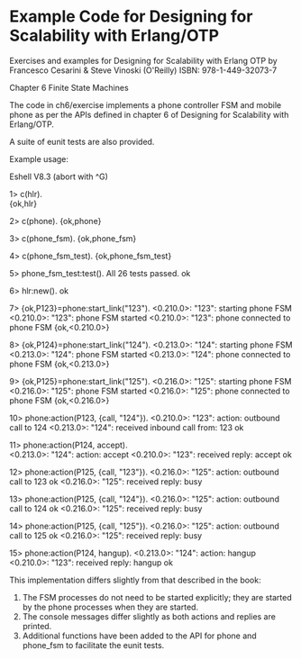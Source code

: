 # Example Code for Designing for Scalability with Erlang/OTP
Exercises and examples for Designing for Scalability with Erlang OTP by Francesco Cesarini &amp; Steve Vinoski (O'Reilly)
ISBN: 978-1-449-32073-7

Chapter 6 Finite State Machines

The code in ch6/exercise implements a phone controller FSM and mobile phone as per the APIs defined in chapter 6 of Designing for Scalability with Erlang/OTP.

A suite of eunit tests are also provided.

Example usage:

Eshell V8.3  (abort with ^G)

1> c(hlr).  
{ok,hlr}

2> c(phone).
{ok,phone}

3> c(phone_fsm).
{ok,phone_fsm}

4> c(phone_fsm_test).
{ok,phone_fsm_test}

5> phone_fsm_test:test().
  All 26 tests passed.
ok

6> hlr:new().
ok

7> {ok,P123}=phone:start_link("123").
<0.210.0>: "123": starting phone FSM
<0.210.0>: "123": phone FSM started
<0.210.0>: "123": phone connected to phone FSM
{ok,<0.210.0>}

8> {ok,P124}=phone:start_link("124").
<0.213.0>: "124": starting phone FSM
<0.213.0>: "124": phone FSM started
<0.213.0>: "124": phone connected to phone FSM
{ok,<0.213.0>}

9> {ok,P125}=phone:start_link("125").
<0.216.0>: "125": starting phone FSM
<0.216.0>: "125": phone FSM started
<0.216.0>: "125": phone connected to phone FSM
{ok,<0.216.0>}

10> phone:action(P123, {call, "124"}).
<0.210.0>: "123": action: outbound call to 124
<0.213.0>: "124": received inbound call from: 123
ok

11> phone:action(P124, accept).       
<0.213.0>: "124": action: accept
<0.210.0>: "123": received reply: accept
ok

12> phone:action(P125, {call, "123"}).
<0.216.0>: "125": action: outbound call to 123
ok
<0.216.0>: "125": received reply: busy

13> phone:action(P125, {call, "124"}).
<0.216.0>: "125": action: outbound call to 124
ok
<0.216.0>: "125": received reply: busy

14> phone:action(P125, {call, "125"}).
<0.216.0>: "125": action: outbound call to 125
ok
<0.216.0>: "125": received reply: busy

15> phone:action(P124, hangup).
<0.213.0>: "124": action: hangup
<0.210.0>: "123": received reply: hangup
ok


This implementation differs slightly from that described in the book:
1. The FSM processes do not need to be started explicitly; they are started by the phone processes when they are started.
2. The console messages differ slightly as both actions and replies are printed.
3. Additional functions have been added to the API for phone and phone_fsm to facilitate the eunit tests.
